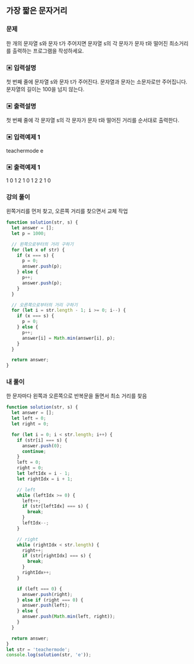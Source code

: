 ## 가장 짧은 문자거리

### 문제

한 개의 문자열 s와 문자 t가 주어지면 문자열 s의 각 문자가 문자 t와 떨어진 최소거리를 출력하는 프로그램을 작성하세요.

### ▣ 입력설명

첫 번째 줄에 문자열 s와 문자 t가 주어진다. 문자열과 문자는 소문자로만 주어집니다. 문자열의 길이는 100을 넘지 않는다.

### ▣ 출력설명

첫 번째 줄에 각 문자열 s의 각 문자가 문자 t와 떨어진 거리를 순서대로 출력한다.

### ▣ 입력예제 1

teachermode e

### ▣ 출력예제 1

1 0 1 2 1 0 1 2 2 1 0

### 강의 풀이

왼쪽거리를 먼저 찾고, 오른쪽 거리를 찾으면서 교체 작업

```js
function solution(str, s) {
  let answer = [];
  let p = 1000;

  // 왼쪽으로부터의 거리 구하기
  for (let x of str) {
    if (x === s) {
      p = 0;
      answer.push(p);
    } else {
      p++;
      answer.push(p);
    }
  }

  // 오른쪽으로부터의 거리 구하기
  for (let i = str.length - 1; i >= 0; i--) {
    if (x === s) {
      p = 0;
    } else {
      p++;
      answer[i] = Math.min(answer[i], p);
    }
  }

  return answer;
}
```

### 내 풀이

한 문자마다 왼쪽과 오른쪽으로 반복문을 돌면서 최소 거리를 찾음

```js
function solution(str, s) {
  let answer = [];
  let left = 0;
  let right = 0;

  for (let i = 0; i < str.length; i++) {
    if (str[i] === s) {
      answer.push(0);
      continue;
    }
    left = 0;
    right = 0;
    let leftIdx = i - 1;
    let rightIdx = i + 1;

    // left
    while (leftIdx >= 0) {
      left++;
      if (str[leftIdx] === s) {
        break;
      }
      leftIdx--;
    }

    // right
    while (rightIdx < str.length) {
      right++;
      if (str[rightIdx] === s) {
        break;
      }
      rightIdx++;
    }

    if (left === 0) {
      answer.push(right);
    } else if (right === 0) {
      answer.push(left);
    } else {
      answer.push(Math.min(left, right));
    }
  }

  return answer;
}
let str = 'teachermode';
console.log(solution(str, 'e'));
```
